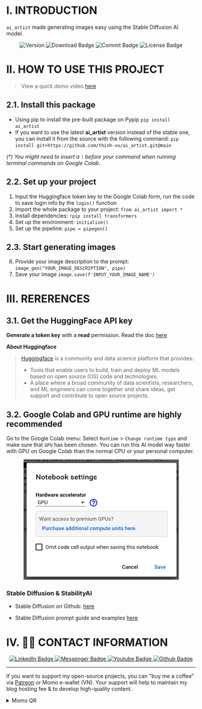 # I. INTRODUCTION
`ai_artist` made generating images easy using the Stable Diffusion AI model.

<div id="badges" align="center">
<img src="https://img.shields.io/pypi/pyversions/ai_artist?logoColor=brown&style=plastic" alt= "Version"/>
<img src="https://img.shields.io/pypi/dm/ai_artist" alt="Download Badge"/>
<img src="https://img.shields.io/github/last-commit/thinh-vu/ai_artist" alt="Commit Badge"/>
<img src="https://img.shields.io/github/license/thinh-vu/ai_artist?color=red" alt="License Badge"/>
</div>

# II. HOW TO USE THIS PROJECT
> View a quick demo video [here](https://www.youtube.com/watch?v=L6uo5F2SS9o&t=31s&ab_channel=Python%E1%BB%A8ngD%E1%BB%A5ng)

## 2.1. Install this package

- Using pip to install the pre-built package on Pypip `pip install ai_artist`
- If you want to use the latest **ai_artist** version instead of the stable one, you can install it from the source with the following command:
`pip install git+https://github.com/thinh-vu/ai_artist.git@main`

_(*) You might need to insert a `!` before your command when running terminal commands on Google Colab._

## 2.2. Set up your project
1. Input the Huggingface token key to the Google Colab form, run the code to save login info by the `login()` function
2. Import the whole package to your project: `from ai_artist import *`
3. Install dependencies: `!pip install transformers`
4. Set up the environment: `initialize()`
5. Set up the pipeline: `pipe = pipegen()`

## 2.3. Start generating images
6. Provide your image description to the prompt: `image_gen("YOUR_IMAGE_DESCRIPTION", pipe)`
7. Save your image `image.save(f'INPUT_YOUR_IMAGE_NAME')`

# III. RERERENCES
## 3.1. Get the HuggingFace API key

**Generate a token key** with a **read** permission. Read the doc [here](https://huggingface.co/docs/hub/security-tokens)

**About Huggingface**

> [Huggingface](https://huggingface.co/about) is a community and data science platform that provides:
> - Tools that enable users to build, train and deploy ML models based on open source (OS) code and technologies.
> - A place where a broad community of data scientists, researchers, and ML engineers can come together and share ideas, get support and contribute to open source projects.

## 3.2. Google Colab and GPU runtime are highly recommended
Go to the Google Colab menu: Select `Runtime` > `Change runtime type` and make sure that `GPU` has been chosen. You can run this AI model way faster with GPU on Google Colab than the normal CPU or your personal computer.

<div align='center'>

![gpu_setting](https://raw.githubusercontent.com/thinh-vu/ur_audio_sub/main/src/Google%20Colab%20runtime%20GPU.png)

</div>

### Stable Diffusion & StabilityAI
- Stable Diffusion on Github: [here](https://github.com/CompVis/stable-diffusion)

- Stable Diffusion prompt guide and examples [here](https://strikingloo.github.io/stable-diffusion-vs-dalle-2)

# IV. 🙋‍♂️ CONTACT INFORMATION

<div id="badges" align="center">
  <a href="https://www.linkedin.com/in/thinh-vu">
    <img src="https://img.shields.io/badge/LinkedIn-blue?style=for-the-badge&logo=linkedin&logoColor=white" alt="LinkedIn Badge"/>
  </a>
  <a href="https://www.messenger.com/t/mr.thinh.ueh">
    <img src="https://img.shields.io/badge/Messenger-00B2FF?style=for-the-badge&logo=messenger&logoColor=white" alt="Messenger Badge"/>
  <a href="https://www.youtube.com/channel/UCYgG-bmk92OhYsP20TS0MbQ">
    <img src="https://img.shields.io/badge/YouTube-red?style=for-the-badge&logo=youtube&logoColor=white" alt="Youtube Badge"/>
  </a>
  </a>
    <a href="https://github.com/thinh-vu">
    <img src="https://img.shields.io/badge/GitHub-100000?style=for-the-badge&logo=github&logoColor=white" alt="Github Badge"/>
  </a>
</div>

---

If you want to support my open-source projects, you can "buy me a coffee" via [Patreon](https://patreon.com/thinhvu?utm_medium=clipboard_copy&utm_source=copyLink&utm_campaign=creatorshare_creator) or Momo e-wallet (VN). Your support will help to maintain my blog hosting fee & to develop high-quality content.

<details>
<summary> Momo QR </summary>

![momo-qr](https://github.com/thinh-vu/vnstock/blob/main/src/momo-qr-thinhvu.jpeg?raw=true)

</details>

